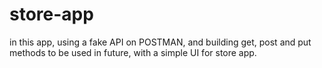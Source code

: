 # store-app
in this app, using a fake API on POSTMAN, and building get, post and put methods to be used in future, with a simple UI for store app.

